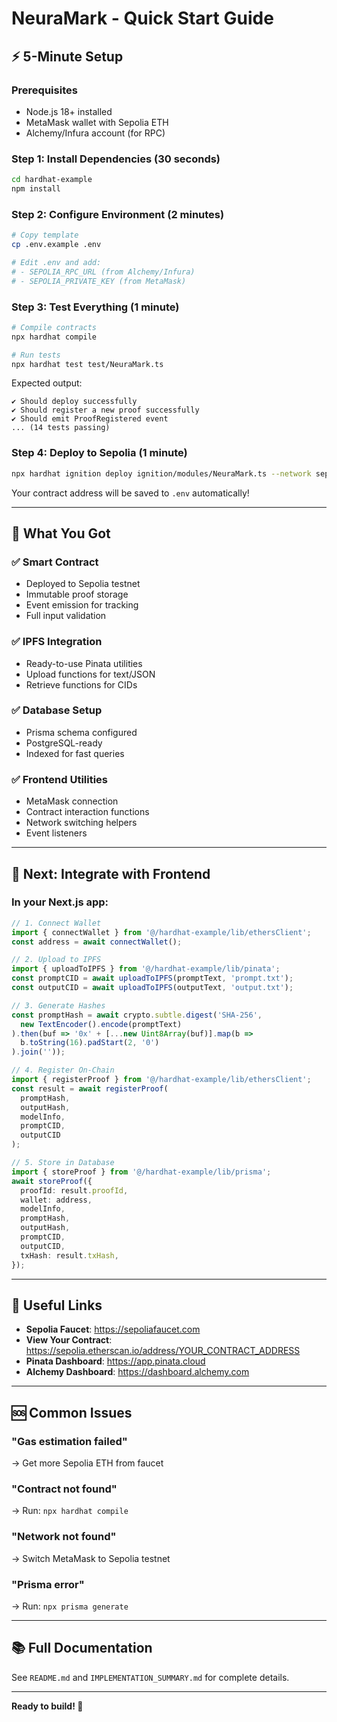 # NeuraMark - Quick Start Guide

## ⚡ 5-Minute Setup

### Prerequisites
- Node.js 18+ installed
- MetaMask wallet with Sepolia ETH
- Alchemy/Infura account (for RPC)

### Step 1: Install Dependencies (30 seconds)
```bash
cd hardhat-example
npm install
```

### Step 2: Configure Environment (2 minutes)
```bash
# Copy template
cp .env.example .env

# Edit .env and add:
# - SEPOLIA_RPC_URL (from Alchemy/Infura)
# - SEPOLIA_PRIVATE_KEY (from MetaMask)
```

### Step 3: Test Everything (1 minute)
```bash
# Compile contracts
npx hardhat compile

# Run tests
npx hardhat test test/NeuraMark.ts
```

Expected output:
```
✔ Should deploy successfully
✔ Should register a new proof successfully
✔ Should emit ProofRegistered event
... (14 tests passing)
```

### Step 4: Deploy to Sepolia (1 minute)
```bash
npx hardhat ignition deploy ignition/modules/NeuraMark.ts --network sepolia
```

Your contract address will be saved to `.env` automatically!

---

## 🎯 What You Got

### ✅ Smart Contract
- Deployed to Sepolia testnet
- Immutable proof storage
- Event emission for tracking
- Full input validation

### ✅ IPFS Integration
- Ready-to-use Pinata utilities
- Upload functions for text/JSON
- Retrieve functions for CIDs

### ✅ Database Setup
- Prisma schema configured
- PostgreSQL-ready
- Indexed for fast queries

### ✅ Frontend Utilities
- MetaMask connection
- Contract interaction functions
- Network switching helpers
- Event listeners

---

## 📝 Next: Integrate with Frontend

### In your Next.js app:

```typescript
// 1. Connect Wallet
import { connectWallet } from '@/hardhat-example/lib/ethersClient';
const address = await connectWallet();

// 2. Upload to IPFS
import { uploadToIPFS } from '@/hardhat-example/lib/pinata';
const promptCID = await uploadToIPFS(promptText, 'prompt.txt');
const outputCID = await uploadToIPFS(outputText, 'output.txt');

// 3. Generate Hashes
const promptHash = await crypto.subtle.digest('SHA-256', 
  new TextEncoder().encode(promptText)
).then(buf => '0x' + [...new Uint8Array(buf)].map(b => 
  b.toString(16).padStart(2, '0')
).join(''));

// 4. Register On-Chain
import { registerProof } from '@/hardhat-example/lib/ethersClient';
const result = await registerProof(
  promptHash,
  outputHash,
  modelInfo,
  promptCID,
  outputCID
);

// 5. Store in Database
import { storeProof } from '@/hardhat-example/lib/prisma';
await storeProof({
  proofId: result.proofId,
  wallet: address,
  modelInfo,
  promptHash,
  outputHash,
  promptCID,
  outputCID,
  txHash: result.txHash,
});
```

---

## 🔗 Useful Links

- **Sepolia Faucet**: https://sepoliafaucet.com
- **View Your Contract**: https://sepolia.etherscan.io/address/YOUR_CONTRACT_ADDRESS
- **Pinata Dashboard**: https://app.pinata.cloud
- **Alchemy Dashboard**: https://dashboard.alchemy.com

---

## 🆘 Common Issues

### "Gas estimation failed"
→ Get more Sepolia ETH from faucet

### "Contract not found"
→ Run: `npx hardhat compile`

### "Network not found"
→ Switch MetaMask to Sepolia testnet

### "Prisma error"
→ Run: `npx prisma generate`

---

## 📚 Full Documentation

See `README.md` and `IMPLEMENTATION_SUMMARY.md` for complete details.

---

**Ready to build! 🚀**
